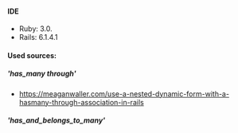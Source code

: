 #### IDE
* Ruby: 3.0.
* Rails: 6.1.4.1

#### Used sources:

##### 'has_many through'
* https://meaganwaller.com/use-a-nested-dynamic-form-with-a-hasmany-through-association-in-rails

##### 'has_and_belongs_to_many'
